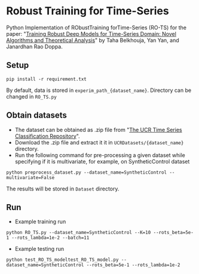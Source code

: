 # Robust Training for Time-Series
Python Implementation of RObustTraining forTime-Series (RO-TS) for the paper: "[Training Robust Deep Models for Time-Series Domain: Novel Algorithms and Theoretical Analysis]()" by Taha Belkhouja, Yan Yan, and Janardhan Rao Doppa.

## Setup 
```
pip install -r requirement.txt
```
By default, data is stored in `experim_path_{dataset_name}`. Directory can be changed in `RO_TS.py`


## Obtain datasets
- The dataset can be obtained as .zip file from "[The UCR Time Series Classification Repository](http://www.timeseriesclassification.com/dataset.php)".
- Download the .zip file and extract it it in `UCRDatasets/{dataset_name}` directory.
- Run the following command for pre-processing a given dataset while specifying if it is multivariate, for example, on SyntheticControl dataset
```
python preprocess_dataset.py --dataset_name=SyntheticControl --multivariate=False
```
The results will be stored in `Dataset` directory. 

## Run
- Example  training run
```
python RO_TS.py --dataset_name=SyntheticControl --K=10 --rots_beta=5e-1 --rots_lambda=1e-2 --batch=11
```

- Example testing run
```
python test_RO_TS_modeltest_RO_TS_model.py --dataset_name=SyntheticControl --rots_beta=5e-1 --rots_lambda=1e-2
```

